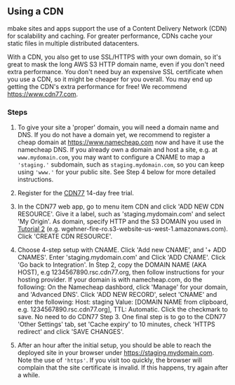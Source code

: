 ## Using a CDN

mbake sites and apps support the use of a Content Delivery Network (CDN) for scalability and caching. For greater performance, CDNs cache your static files in multiple distributed datacenters. 

With a CDN, you also get to use SSL/HTTPS with your own domain, so it's great to mask the long AWS S3 HTTP domain name, even if you don't need extra performance. You don't need buy an expensive SSL certificate when you use a CDN, so it might be cheaper for you overall. You may end up getting the CDN's extra performance for free! We recommend <a href='https://www.cdn77.com' target='_blank'>https://www.cdn77.com</a>. 

### Steps

1. To give your site a 'proper' domain, you will need a domain name and DNS. If you do not have a domain yet, we recommend to register a cheap domain at <a href='https://www.namecheap.com/' target='_blank'>https://www.namecheap.com</a> now and have it use the namecheap DNS.
If you already own a domain and host a site, e.g. at `www.mydomain.com`, you may want to configure a CNAME to map a `'staging.'` subdomain, such as `staging.mydomain.com`, so you can keep using `'www.'` for your public site. See Step 4 below for more detailed instructions. 

2. Register for the <a href='https://www.cdn77.com' target='_blank'>CDN77</a> 14-day free trial.

3. In the CDN77 web app, go to menu item CDN and click 'ADD NEW CDN RESOURCE'. Give it a label, such as 'staging.mydomain.com' and select 'My Origin'. As domain, specify HTTP and the S3 DOMAIN you used in [Tutorial 2](/t2/) (e.g. wgehner-fire-ro.s3-website-us-west-1.amazonaws.com). Click 'CREATE CDN RESOURCE'.

4. Choose 4-step setup with CNAME. Click 'Add new CNAME', and '+ ADD CNAMES'. Enter 'staging.mydomain.com' and Click 'ADD CNAME'. Click 'Go back to Integration'. In Step 2, copy the DOMAIN NAME (AKA HOST), e.g 1234567890.rsc.cdn77.org, then follow instructions for your hosting provider. If your domain is with namecheap.com, do the following:
On the Namecheap dashbord, click 'Manage' for your domain, and 'Advanced DNS'. Click 'ADD NEW RECORD', select 'CNAME' and enter the following: Host: staging Value: [DOMAIN NAME from clipboard, e.g. 1234567890.rsc.cdn77.org], TTL: Automatic. Click the checkmark to save. No need to do CDN77 Step 3. One final step is to go to the CDN77 'Other Settings' tab, set 'Cache expiry' to 10 minutes, check 'HTTPS redirect' and click 'SAVE CHANGES'.

5. After an hour after the initial setup, you should be able to reach the deployed site in your browser under <https://staging.mydomain.com>. Note the use of `'https'`. If you visit too quickly, the browser will complain that the site certificate is invalid. If this happens, try again after a while. 